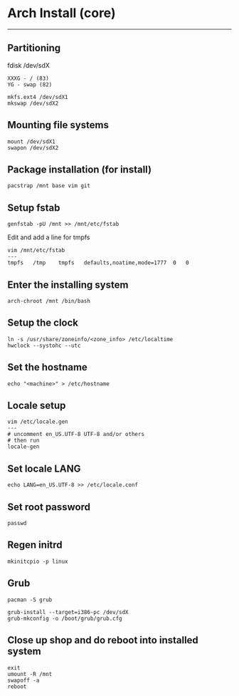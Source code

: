# Arch Install (core)
---

## Partitioning
fdisk /dev/sdX
```
XXXG - / (83)
YG - swap (82)
```

```
mkfs.ext4 /dev/sdX1
mkswap /dev/sdX2
```

## Mounting file systems
```
mount /dev/sdX1
swapon /dev/sdX2
```

## Package installation (for install)
```
pacstrap /mnt base vim git
```

## Setup fstab
```
genfstab -pU /mnt >> /mnt/etc/fstab
```

Edit and add a line for tmpfs
```
vim /mnt/etc/fstab
---
tmpfs	/tmp	tmpfs	defaults,noatime,mode=1777	0	0
```

## Enter the installing system
```
arch-chroot /mnt /bin/bash
```

## Setup the clock
```
ln -s /usr/share/zoneinfo/<zone_info> /etc/localtime
hwclock --systohc --utc
```

## Set the hostname 
```
echo "<machine>" > /etc/hostname
```

## Locale setup
```
vim /etc/locale.gen
---
# uncomment en_US.UTF-8 UTF-8 and/or others
# then run
locale-gen
```

## Set locale LANG
```
echo LANG=en_US.UTF-8 >> /etc/locale.conf
```

## Set root password
```
passwd
```

## Regen initrd 
```
mkinitcpio -p linux
```

## Grub
```
pacman -S grub
```

```
grub-install --target=i386-pc /dev/sdX
grub-mkconfig -o /boot/grub/grub.cfg
```

## Close up shop and do reboot into installed system
```
exit
umount -R /mnt
swapoff -a
reboot
```
